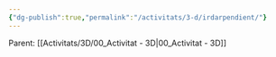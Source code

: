 ```yaml
---
{"dg-publish":true,"permalink":"/activitats/3-d/irdarpendient/"}
---
```


Parent: [[Activitats/3D/00_Activitat - 3D\|00_Activitat - 3D]]